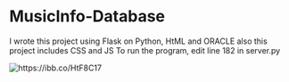 # MusicInfo-Database

I wrote this project using Flask on Python, HtML and ORACLE also this project includes CSS and JS
To run the program, edit line 182 in server.py



<img alt="https://ibb.co/HtF8C17"/>
